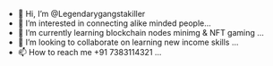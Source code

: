 - 👋 Hi, I’m @Legendarygangstakiller
- 👀 I’m interested in connecting alike minded people...
- 🌱 I’m currently learning blockchain nodes minimg & NFT gaming ...
- 💞️ I’m looking to collaborate on learning new income skills ...
- 📫 How to reach me +91 7383114321 ...

<!---
Legendarygangstakiller/Legendarygangstakiller is a ✨ special ✨ repository because its `README.md` (this file) appears on your GitHub profile.
You can click the Preview link to take a look at your changes.
--->
